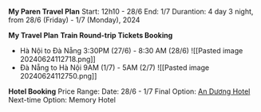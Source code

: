 **My Paren Travel Plan**
Start: 12h10 - 28/6
End: 1/7
Durantion: 4 day 3 night, from 28/6 (Friday) - 1/7 (Monday), 2024

**My Travel Plan**
**Train Round-trip Tickets Booking** 
+ Hà Nội to Đà Nẵng
	3:30PM (27/6) - 8:30 AM (28/6)
	![[Pasted image 20240624112718.png]]
+ Đà Nẵng to Hà Nội
	9AM (1/7) - 5AM (2/7)
	![[Pasted image 20240624112750.png]]

**Hotel Booking**
Price Range: 
Date: 28/6 - 1/7
Final Option: [An Dương Hotel](https://secure.booking.com/confirmation.en-gb.html?aid=356938&label=metagha-link-MRVN-hotel-5528645_dev-desktop_los-4_bw-34_dow-Sunday_defdate-0_room-0_gstadt-2_rateid-public_aud-0_gacid-6641364928_mcid-10_ppa-0_clrid-0_ad-1_gstkid-0_checkin-20240728_ppt-_lp-2704_r-1139196186519991862&sid=ed89ea29202bd965bbfba241169927d2&bp_travel_purpose=leisure&hostname=www.booking.com&pre_price=1650000&rt_num_blocks=2&send_sms_confirmation=1&source=conf_brief&ua_created=0&bn=4950288158)
Next-time Option: Memory Hotel

